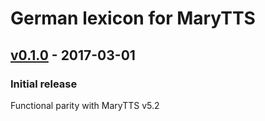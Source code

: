 German lexicon for MaryTTS
==========================

[v0.1.0] - 2017-03-01
---------------------

### Initial release

Functional parity with MaryTTS v5.2

[v0.1.0]: https://github.com/marytts/marytts-lexicon-de/tree/v0.1.0

